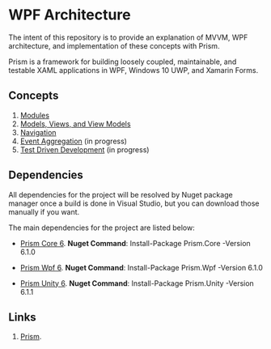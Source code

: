 # WPF Architecture

The intent of this repository is to provide an explanation of MVVM, WPF architecture, and implementation of these concepts with Prism. 
 
Prism is a framework for building loosely coupled, maintainable, and testable XAML applications in WPF, Windows 10 UWP, and Xamarin Forms.
 
## Concepts 

1. [Modules](/docs/concepts/modules.md)
2. [Models, Views, and View Models](/docs/concepts/mvvm.md)
3. [Navigation](/docs/concepts/navigation.md)
4. [Event Aggregation](/docs/concepts/eventAggregator.md) (in progress)
5. [Test Driven Development](/docs/concepts/tdd.md) (in progress)


## Dependencies

 All dependencies for the project will be resolved by Nuget package manager once a build is done in Visual Studio, but you can download those manually if you want.
 
 The main dependencies for the project are listed below:
 
 * [Prism Core 6](https://www.nuget.org/packages/Prism.Core/). **Nuget Command**: Install-Package Prism.Core -Version 6.1.0 
 
 * [Prism Wpf 6](https://www.nuget.org/packages/Prism.Wpf/). **Nuget Command**: Install-Package Prism.Wpf -Version 6.1.0 
 
 * [Prism Unity 6](https://www.nuget.org/packages/Prism.Unity/). **Nuget Command**: Install-Package Prism.Unity -Version 6.1.1 

## Links

1. [Prism](https://github.com/PrismLibrary/Prism). 